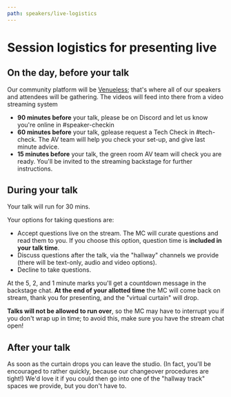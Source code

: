 ```yaml
---
path: speakers/live-logistics
---
```


# Session logistics for presenting live


## On the day, before your talk

Our community platform will be [Venueless](https://venueless.org); that's where all of our speakers and attendees will be gathering. The videos will feed into there from a video streaming system

- **90 minutes before** your talk, please be on Discord and let us know you're online in #speaker-checkin
- **60 minutes before** your talk, gplease request a Tech Check in #tech-check.  The AV team will help you check your set-up, and give last minute advice.
- **15 minutes before** your talk, the green room AV team will check you are ready. You'll be invited to the streaming backstage for further instructions.


## During your talk

Your talk will run for 30 mins.

Your options for taking questions are:

- Accept questions live on the stream. The MC will curate questions and read them to you. If you choose this option, question time is **included in your talk time**.
- Discuss questions after the talk, via the "hallway" channels we provide (there will be text-only, audio and video options).
- Decline to take questions.

At the 5, 2, and 1 minute marks you'll get a countdown message in the backstage chat. **At the end of your allotted time** the MC will come back on stream, thank you for presenting, and the "virtual curtain" will drop.

**Talks will not be allowed to run over**, so the MC may have to interrupt you if you don't wrap up in time; to avoid this, make sure you have the stream chat open!

## After your talk

As soon as the curtain drops you can leave the studio. (In fact, you'll be encouraged to rather quickly, because our changeover procedures are tight!) We'd love it if you could then go into one of the "hallway track" spaces we provide, but you don't have to.


